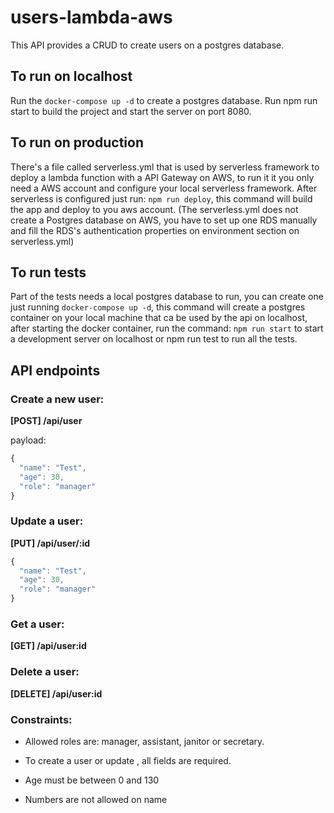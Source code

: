 # users-lambda-aws
This API provides a CRUD to create users on a postgres database.

## To run on localhost
Run the `docker-compose up -d` to create a postgres database.
Run npm run start to build the project and start the server on port 8080.


## To run on production
There's a file called serverless.yml that is used by serverless framework to deploy a lambda function 
with a API Gateway on AWS, to run it it you only need a AWS account and configure your local serverless framework.
After serverless is configured just run: `npm run deploy`, this command will build the app and deploy to you aws account.
(The serverless.yml does not create a Postgres database on AWS, you have to set up one RDS manually and fill the RDS's authentication properties on environment section on serverless.yml)

## To run tests
Part of the tests needs a local postgres database to run, you can create one just running `docker-compose up -d`, this command will create a postgres container on your local machine that ca be used by the api on localhost, after starting the docker container, run the command: `npm run start` to start a development server on localhost or npm run test to run all the tests.

## API endpoints

### Create a new user:

**[POST] /api/user**

payload: 
```javascript
{
  "name": "Test",
  "age": 30,
  "role": "manager"
}
```

### Update a user:

**[PUT] /api/user/:id**

```javascript
{
  "name": "Test",
  "age": 30,
  "role": "manager"
}
```

### Get a user:

**[GET] /api/user:id**


### Delete a user:

**[DELETE] /api/user:id**


### Constraints:

- Allowed roles are: manager, assistant, janitor or secretary.

- To create a user or update , all fields are required.

- Age must be between 0 and 130

- Numbers are not allowed on name


